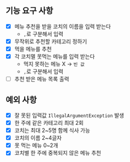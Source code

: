 ## 기능 요구 사항
- [x] 메뉴 추천을 받을 코치의 이름을 입력 받는다
    - `,`로 구분해서 입력
- [x] 무작위로 추천할 카테고리 정하기
- [x] 먹을 메뉴를 추천
- [x] 각 코치멸 못먹는 메뉴를 입력 받는다
    - 먹지 못하는 메뉴 X -> `빈 값`
    - `,`로 구분해서 입력
- [ ] 추천 받은 메뉴 목록 출력
## 예외 사항
- [x] 잘 못된 입력값 `IllegalArgumentException` 발생
- [x] 한 주에 같은 카테고리 최대 2회
- [x] 코치는 최대 2~5명 함께 식사 가능
- [x] 코치의 이름 2~4글자
- [x] 못 먹는 메뉴 0~2개
- [x] 코치별 한 주에 중복되지 않은 메뉴 추천